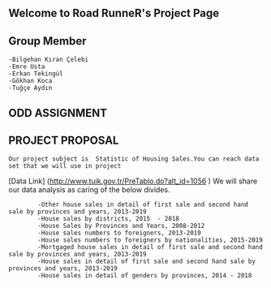 ## Welcome to Road RunneR's Project Page 

## Group Member 
    -Bilgehan Kıran Çelebi
    -Emre Usta
    -Erkan Tekingül
    -Gökhan Koca
    -Tuğçe Aydın
    
## ODD ASSIGNMENT
    
## PROJECT PROPOSAL
    Our project subject is  Statistic of Housing Sales.You can reach data set that we will use in project 
   [Data Link] (http://www.tuik.gov.tr/PreTablo.do?alt_id=1056 ) 
    We will share our data analysis as caring of the below divides.
    
            -Other house sales in detail of first sale and second hand sale by provinces and years, 2013-2019 
            -House sales by districts, 2015  - 2018 
            -House Sales by Provinces and Years, 2008-2012
            -House sales numbers to foreigners, 2013-2019
            -House sales numbers to foreigners by nationalities, 2015-2019
            -Mortgaged house sales in detail of first sale and second hand sale by provinces and years, 2013-2019
            -House sales in detail of first sale and second hand sale by provinces and years, 2013-2019
            -House sales in detail of genders by provinces, 2014 - 2018



